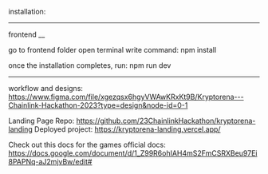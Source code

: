 installation:
________________________


frontend
__

go to frontend folder
open terminal
write command: npm install

once the installation completes, run: npm run dev


_____________________

workflow and designs: https://www.figma.com/file/xgezqsx6hgyVWAwKRxKt9B/Kryptorena---Chainlink-Hackathon-2023?type=design&node-id=0-1

Landing Page Repo: https://github.com/23ChainlinkHackathon/kryptorena-landing
Deployed project: https://kryptorena-landing.vercel.app/



Check out this docs for the games official docs: https://docs.google.com/document/d/1_Z99R6ohIAH4mS2FmCSRXBeu97Ei8PAPNq-aJ2mjvBw/edit#
